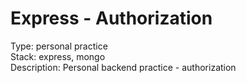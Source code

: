 # Express - Authorization

Type: personal practice\
Stack: express, mongo\
Description: Personal backend practice - authorization
